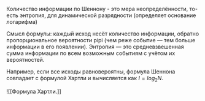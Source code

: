 Количество информации по Шеннону - это мера неопределённости, то-есть энтропия, для динамической разрядности (определяет основание логарифма) 

Смысл формулы: каждый исход несёт количество информации, обратно пропорциональное вероятности pipi (чем реже событие — тем больше информации в его появлении). Энтропия — это средневзвешенная сумма информации по всем возможным событиям с учётом их вероятностей.

Например, если все исходы равновероятны, формула Шеннона совпадает с формулой Хартли и вычисляется как $I=log_2N$.

![[Формула Хартли.]]